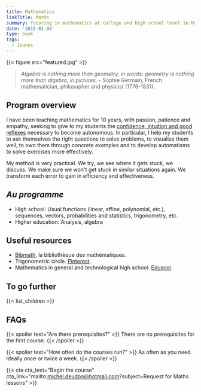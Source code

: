 ```yaml
---
title: Mathematics
linkTitle: Maths
summary: Tutoring in mathematics at college and high school level in Montpellier. Statistical physics and quantum computing, for higher education.
date: '2015-01-04'
type: book
tags:
  - Jeunes
---
```


{{< figure src="featured.jpg" >}}

> <i> Algebra is nothing more than geometry, in words; geometry is nothing more than algebra, in pictures. </i> - Sophie Germain, French mathematician, philosopher and physicist (1776-1831).

## Program overview

I have been teaching mathematics for 10 years, with passion, patience and empathy, seeking to give to my students the [confidence, intuition and good reflexes](https://www.mtpcours.fr/en/post/23-01-10-mathematics/) necessary to become autonomous. In particular, I help my students to ask themselves the right questions to solve problems, to visualize them well, to own them through concrete examples and to develop automatisms to solve exercises more effectively.

My method is very practical. We try, we see where it gets stuck, we discuss. We make sure we won't get stuck in similar situations again. We transform each error to gain in efficiency and effectiveness.

## <i>Au programme</i>

- High school: Usual functions (linear, affine, polynomial, etc.), sequences, vectors, probabilities and statistics, trigonometry, etc.
- Higher education: Analysis, algebra

## Useful resources
- [Bibmath](https://www.bibmath.net/), la bibliothèque des mathématiques.
- Trigonometric circle. [Pinterest](https://i.pinimg.com/736x/19/f5/b3/19f5b354491a16b870ef4108e909a258--animation.jpg).
- Mathematics in general and technological high school. [Eduscol](https://eduscol.education.fr/1723/programmes-et-ressources-en-mathematiques-voie-gt).

## To go further

{{< list_children >}}

## FAQs

{{< spoiler text="Are there prerequisites?" >}}
There are no prerequisites for the first course.
{{< /spoiler >}}

{{< spoiler text="How often do the courses run?" >}}
As often as you need. Ideally once or twice a week.
{{< /spoiler >}}

{{< cta cta_text="Begin the course" cta_link="mailto:michel.deudon@hotmail.com?subject=Request for Maths lessons" >}}